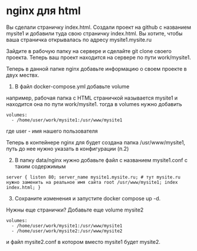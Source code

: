 # nginx для html

Вы сделали страничку index.html.
Создали проект на github с названием mysite1 и добавили туда свою страничку index.html.
Вы хотите, чтобы ваша страничка открывалась по адресу mysite1.mysite.ru

Зайдите в рабочую папку на сервере и сделайте git clone своего проекта.
Теперь ваш проект находится на сервере по пути work/mysite1.

Теперь в данной папке nginx добавьте информацию о своем проекте в двух мествх.

1. В файл docker-compose.yml добавьте volume

например, рабочая папка с HTML страничкой называется mysite1 и находится она по пути work/mysite1.
тогда в volumes нужно добавить

    volumes:
      - /home/user/work/mysite1:/usr/www/mysite1

где user - имя нашего пользователя

Теперь в контейнере nginx для будет создана папка /usr/www/mysite1, путь до нее нужно указать в конфигурации (п.2)

2. В папку data/nginx нужно добавьте файл с названием mysite1.conf с таким содержимым

`server {
listen 80;
server_name mysite1.mysite.ru; # тут mysite.ru нужно заменить на реальное имя сайта
root /usr/www/mysite1;
index index.html;
}`

3. Сохраните изменения и запустите docker compose up -d.

Нужны еще странички? Добавьте еще volume mysite2

    volumes:
      - /home/user/work/mysite1:/usr/www/mysite1
      - /home/user/work/mysite2:/usr/www/mysite2

и файл mysite2.conf в котором вместо mysite1 будет mysite2.
